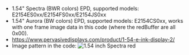 * 1.54" Spectra (BWR colors) EPD, supported models: E2154ES0xx/E2154FS0xx/E2154JS0xx
* 1.54" Aurora (BW colors) EPD, supported models: E2154CS0xx, works with one frame image data in this code (where the redBuffer are all 0x00).
* https://www.pervasivedisplays.com/product/1-54-e-ink-display-2/
* Image pattern in the code:
  ![1.54 inch Spectra red](https://github.com/PervasiveDisplays/ePaper_PervasiveDisplays/blob/master/1.54_BWR/154_152x152_BWR.bmp)
